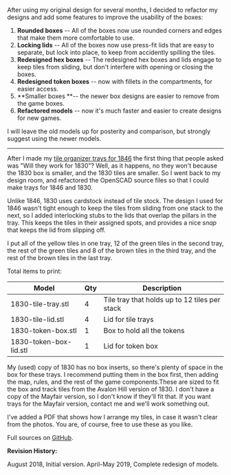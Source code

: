 After using my original design for several months, I decided to refactor my designs and add some features to improve the usability of the boxes:

1. **Rounded boxes** -- All of the boxes now use rounded corners and edges that make them more comfortable to use.
1. **Locking lids** -- All of the boxes now use press-fit lids that are easy to separate, but lock into place, to keep from accidently spilling the tiles.
1. **Redesigned hex boxes** -- The redesigned hex boxes and lids engage to keep tiles from sliding, but don't interfere with opening or closing the boxes.
1. **Redesigned token boxes** -- now with fillets in the compartments, for easier access.
1. **Smaller boxes **-- the newer box designs are easier to remove from the game boxes.
1. **Refactored models** -- now it's much faster and easier to create designs for new games.

I will leave the old models up for posterity and comparison, but strongly suggest using the newer models.

***

After I made my [tile organizer trays for 1846](/thing:2875248) the first thing that people asked was "Will they work for 1830"? Well, as it happens, no they won't because the 1830 box is smaller, and the 1830 tiles are smaller. So I went back to my design room, and refactored the OpenSCAD source files so that I could make trays for 1846 and 1830.

Unlike 1846, 1830 uses cardstock instead of tile stock. The design I used for 1846 wasn't tight enough to keep the tiles from sliding from one stack to the next, so I added interlocking stubs to the lids that overlap the pillars in the tray. This keeps the tiles in their assigned spots, and provides a nice _snap_ that keeps the lid from slipping off.

I put all of the yellow tiles in one tray, 12 of the green tiles in the second tray, the rest of the green tiles and 8 of the brown tiles in the third tray, and the rest of the brown tiles in the last tray.

Total items to print:

| Model | Qty | Description |
| ----- | --- | ----------- |
| 1830-tile-tray.stl | 4 | Tile tray that holds up to 12 tiles per stack |
| 1830-tile-lid.stl | 4 | Lid for tile trays |
| 1830-token-box.stl | 1 | Box to hold all the tokens |
| 1830-token-box-lid.stl | 1 | Lid for token box |

My (used) copy of 1830 has no box inserts, so there's plenty of space in the box for these trays. I recommend putting them in the box first, then adding the map, rules, and the rest of the game components.These are sized to fit the box and track tiles from the Avalon Hill version of 1830. I don't have a copy of the Mayfair version, so I don't know if they'll fit that. If you want trays for the Mayfair version, contact me and we'll work something out.

I've added a PDF that shows how I arrange my tiles, in case it wasn't clear from the photos. You are, of course, free to use these as you like.

Full sources on [GitHub](https://github.com/wcraigtrader/game-parts/tree/master/18XX).

**Revision History:**

August 2018, Initial version.
April-May 2019, Complete redesign of models.